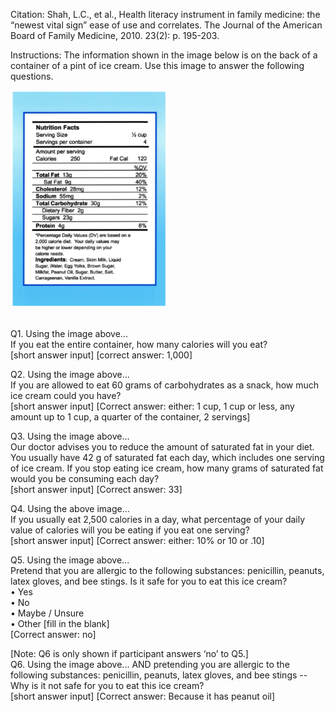 Citation: Shah, L.C., et al., Health literacy instrument in family medicine: the “newest vital sign” ease of use and correlates. The Journal of the American Board of Family Medicine, 2010. 23(2): p. 195-203.

Instructions: The information shown in the image below is on the back of a container of a pint of ice cream. Use this image to answer the following questions.

<img src="https://raw.githubusercontent.com/caddickzac/FalseNewsSusceptibilityAndSleep/main/Measures/HealthLiteracy/HL_Figure.png" width="50%">
<br><br>

Q1. Using the image above...<br>
If you eat the entire container, how many calories will you eat?<br>
[short answer input] [correct answer: 1,000]

Q2. Using the image above...<br>
If you are allowed to eat 60 grams of carbohydrates as a snack, how much ice cream could you have?<br>
[short answer input] [Correct answer: either: 1 cup, 1 cup or less, any amount up to 1 cup, a quarter of the container, 2 servings]


Q3. Using the image above...<br>
Our doctor advises you to reduce the amount of saturated fat in your diet. You usually have 42 g of saturated fat each day, which includes one serving of ice cream. If you stop eating ice cream, how many grams of saturated fat would you be consuming each day?<br>
[short answer input] [Correct answer: 33]

Q4. Using the above image...<br>
If you usually eat 2,500 calories in a day, what percentage of your daily value of calories will you be eating if you eat one serving?<br>
[short answer input] [Correct answer: either: 10% or 10 or .10]

Q5. Using the image above...<br>
Pretend that you are allergic to the following substances: penicillin, peanuts, latex gloves, and bee stings. Is it safe for you to eat this ice cream?<br>
•	Yes<br>
•	No<br>
•	Maybe / Unsure<br>
•	Other [fill in the blank]<br>
[Correct answer: no]

[Note: Q6 is only shown if participant answers ‘no’ to Q5.]<br>
Q6. Using the image above... AND pretending you are allergic to the following substances: penicillin, peanuts, latex gloves, and bee stings -- Why is it not safe for you to eat this ice cream?<br>
[short answer input] [Correct answer: Because it has peanut oil]
